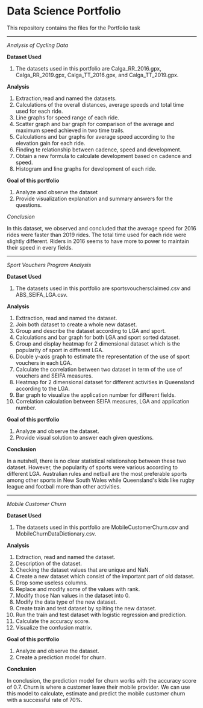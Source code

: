 # Data Science Portfolio

This repository contains the files for the Portfolio task

-----------------------------------------------------------------------------------------------------------------------------------------------------------------------------------------------------------------

*Analysis of Cycling Data*

**Dataset Used**
1. The datasets used in this portfolio are Calga_RR_2016.gpx, Calga_RR_2019.gpx, Calga_TT_2016.gpx, and Calga_TT_2019.gpx.

**Analysis**
1. Extraction,read and named the datasets.
2. Calculations of the overall distances, average speeds and total time used for each ride.
3. Line graphs for speed range of each ride.
4. Scatter graph and bar graph for comparison of the average and maximum speed achieved in two time trails.
5. Calculations and bar graphs for average speed according to the elevation gain for each ride.
6. Finding te relationship between cadence, speed and development.
7. Obtain a new formula to calculate development based on cadence and speed.
8. Histogram and line graphs for development of each ride.

**Goal of this portfolio**
1. Analyze and observe the dataset
2. Provide visualization explanation and summary answers for the questions.

*Conclusion*

In this dataset, we observed and concluded that the average speed for 2016 rides were faster than 2019 rides. The total time used for each ride were slightly different. Riders in 2016 seems to have more to power to maintain their speed in every fields.


-----------------------------------------------------------------------------------------------------------------------------------------------------------------------------------------------------------------

*Sport Vouchers Program Analysis*

**Dataset Used**
1. The datasets used in this portfolio are sportsvouchersclaimed.csv and ABS_SEIFA_LGA.csv.

**Analysis**
1. Exttraction, read and named the dataset.
2. Join both dataset to create a whole new dataset.
3. Group and describe the dataset according to LGA and sport.
4. Calculations and bar graph for both LGA and sport sorted dataset.
5. Group and display heatmap for 2 dimensional dataset which is the popularity of sport in different LGA.
6. Double y-axis graph to estimate the representation of the use of sport vouchers in each LGA.
7. Calculate the correlation between two dataset in term of the use of vouchers and SEIFA measures.
8. Heatmap for 2 dimensional dataset for different activities in Queensland according to the LGA.
9. Bar graph to visualize the application number for different fields.
10. Correlation calculation between SEIFA measures, LGA and application number.

**Goal of this portfolio**
1. Analyze and observe the dataset.
2. Provide visual solution to answer each given questions.

**Conclusion**

In a nutshell, there is no clear statistical relationshop between these two dataset. However, the popularity of sports were various according to different LGA. Australian rules and netball are the most preferable sports among other sports in New South Wales while Queensland's kids like rugby league and football more than other activities.


-----------------------------------------------------------------------------------------------------------------------------------------------------------------------------------------------------------------

*Mobile Customer Churn*

**Dataset Used**
1. The datasets used in this portfolio are MobileCustomerChurn.csv and MobileChurnDataDictionary.csv.

**Analysis**
1. Extraction, read and named the dataset.
2. Description of the dataset.
3. Checking the dataset values that are unique and NaN.
4. Create a new dataset which consist of the important part of old dataset.
5. Drop some useless columns.
6. Replace and modify some of the values with rank.
7. Modify those Nan values in the dataset into 0. 
8. Modify the data type of the new dataset.
9. Create train and test dataset by spliting the new dataset.
10. Run the train and test dataset with logistic regression and prediction.
11. Calculate the accuracy score.
12. Visualize the confusion matrix.

**Goal of this portfolio**
1. Analyze and observe the dataset.
2. Create a prediction model for churn.

**Conclusion**

In conclusion, the prediction model for churn works with the accuracy score of 0.7. Churn is where a customer leave their mobile provider. We can use this model to calculate, estimate and predict the mobile customer churn with a successful rate of 70%.
